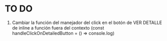 # TO DO

1. Cambiar la función del manejador del click en el botón de VER DETALLE de inline a función fuera del contexto (const handleClickOnDetailedButton = () => console.log)
